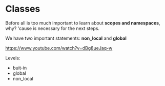 # Classes

Before all is too much important to learn about __scopes and namespaces__, why? 'cause is necessary for the next steps. 

We have two important statements: __non\_local__ and __global__

https://www.youtube.com/watch?v=dBg8ueJaq-w

Levels:
- buit-in
- global 
- non_local